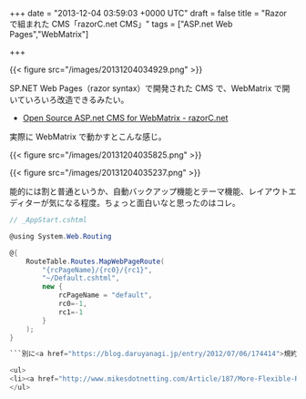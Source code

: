 
+++
date = "2013-12-04 03:59:03 +0000 UTC"
draft = false
title = "Razor で組まれた CMS「razorC.net CMS」"
tags = ["ASP.net Web Pages","WebMatrix"]

+++


{{< figure src="/images/20131204034929.png"  >}}

SP.NET Web Pages（razor syntax）で開発された CMS で、WebMatrix で開いていろいろ改造できるみたい。

<ul>
<li><a href="http://www.razorc.net/">Open Source ASP.net CMS for WebMatrix - razorC.net</a></li>
</ul>実際に WebMatrix で動かすとこんな感じ。

{{< figure src="/images/20131204035825.png"  >}}

{{< figure src="/images/20131204035237.png"  >}}

能的には割と普通というか、自動バックアップ機能とテーマ機能、レイアウトエディターが気になる程度。ちょっと面白いなと思ったのはコレ。
```cs
// _AppStart.cshtml

@using System.Web.Routing

@{    
    RouteTable.Routes.MapWebPageRoute(
        "{rcPageName}/{rc0}/{rc1}",
        "~/Default.cshtml",
        new {
            rcPageName = "default",
            rc0=-1,
            rc1=-1
        }
    );
}

```別に<a href="https://blog.daruyanagi.jp/entry/2012/07/06/174414">規約ベースのルーティング</a>を無理して使う必要はなかったんだな。言われてみればそうなのだろうけれど、割りと目から鱗だった。

<ul>
<li><a href="http://www.mikesdotnetting.com/Article/187/More-Flexible-Routing-For-ASP.NET-Web-Pages">More Flexible Routing For ASP.NET Web Pages</a></li>
</ul>

